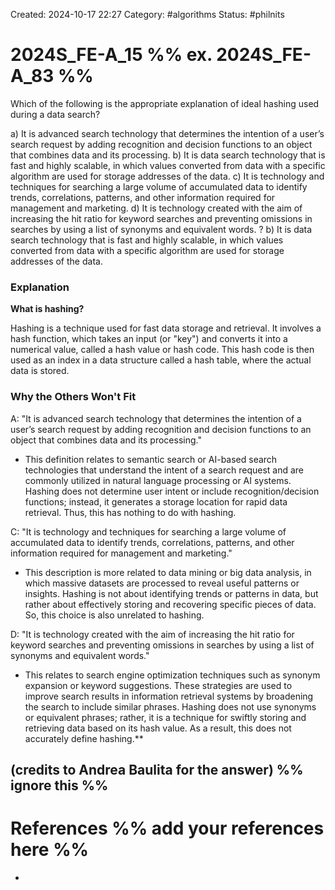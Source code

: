 Created: 2024-10-17 22:27
Category: #algorithms 
Status: #philnits



# 2024S_FE-A_15 %% ex. 2024S_FE-A_83 %%

Which of the following is the appropriate explanation of ideal hashing used during a data search?

a) It is advanced search technology that determines the intention of a user’s search request by adding recognition and decision functions to an object that combines data and its processing.
b) It is data search technology that is fast and highly scalable, in which values converted from data with a specific algorithm are used for storage addresses of the data.
c) It is technology and techniques for searching a large volume of accumulated data to identify trends, correlations, patterns, and other information required for management and marketing.
d) It is technology created with the aim of increasing the hit ratio for keyword searches and preventing omissions in searches by using a list of synonyms and equivalent words.
?
b) It is data search technology that is fast and highly scalable, in which values converted from data with a specific algorithm are used for storage addresses of the data.
### Explanation
<!--SR:!2024-10-21,3,250-->

**What is hashing?**

Hashing is a technique used for fast data storage and retrieval. It involves a hash function, which takes an input (or "key") and converts it into a numerical value, called a hash value or hash code. This hash code is then used as an index in a data structure called a hash table, where the actual data is stored.

### Why the Others Won't Fit

A: "It is advanced search technology that determines the intention of a user’s search request by adding recognition and decision functions to an object that combines data and its processing."

- This definition relates to semantic search or AI-based search technologies that understand the intent of a search request and are commonly utilized in natural language processing or AI systems. Hashing does not determine user intent or include recognition/decision functions; instead, it generates a storage location for rapid data retrieval. Thus, this has nothing to do with hashing.

 C: "It is technology and techniques for searching a large volume of accumulated data to identify trends, correlations, patterns, and other information required for management and marketing."

- This description is more related to data mining or big data analysis, in which massive datasets are processed to reveal useful patterns or insights. Hashing is not about identifying trends or patterns in data, but rather about effectively storing and recovering specific pieces of data. So, this choice is also unrelated to hashing.
    
D: "It is technology created with the aim of increasing the hit ratio for keyword searches and preventing omissions in searches by using a list of synonyms and equivalent words."

- This relates to search engine optimization techniques such as synonym expansion or keyword suggestions. These strategies are used to improve search results in information retrieval systems by broadening the search to include similar phrases. Hashing does not use synonyms or equivalent phrases; rather, it is a technique for swiftly storing and retrieving data based on its hash value. As a result, this does not accurately define hashing.**


(credits to Andrea Baulita for the answer)
%% ignore this %%
---









# References %% add your references here %%
- 
